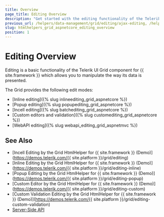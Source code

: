 ```yaml
---
title: Overview
page_title: Editing Overview
description: "Get started with the editing functionality of the Telerik UI Grid component for {{ site.framework }}."
previous_url: /helpers/data-management/grid/editing/ajax-editing, /helpers/data-management/grid/editing/batch-editing, /helpers/data-management/grid/editing/server-editing, /helpers/data-management/grid/editing/webapi-editing
slug: htmlhelpers_grid_aspnetcore_editing_overview
position: 1
---
```


# Editing Overview

Editing is a basic functionality of the Telerik UI Grid component for {{ site.framework }} which allows you to manipulate the way its data is presented.

The Grid provides the following edit modes:
* [Inline editing]({% slug inlineediting_grid_aspnetcore %})
* [Popup editing]({% slug popupediting_grid_aspnetcore %})
* [Incell editing]({% slug batchediting_grid_aspnetcore %})
* [Custom editors and validation]({% slug customediting_grid_aspnetcore %})
* [WebAPI editing]({% slug webapi_editing_grid_aspnetmvc %})

## See Also

* [Incell Editing by the Grid HtmlHelper for {{ site.framework }} (Demo)](https://demos.telerik.com/{{ site.platform }}/grid/editing)
* [Inline Editing by the Grid HtmlHelper for {{ site.framework }} (Demo)](https://demos.telerik.com/{{ site.platform }}/grid/editing-inline)
* [Popup Editing by the Grid HtmlHelper for {{ site.framework }} (Demo)](https://demos.telerik.com/{{ site.platform }}/grid/editing-popup)
* [Custom Editor by the Grid HtmlHelper for {{ site.framework }} (Demo)](https://demos.telerik.com/{{ site.platform }}/grid/editing-custom)
* [Custom Validation Editing by the Grid HtmlHelper for {{ site.framework }} (Demo)](https://demos.telerik.com/{{ site.platform }}/grid/editing-custom-validation)
* [Server-Side API](/api/grid)
